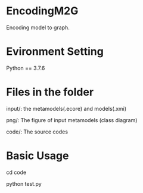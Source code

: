 # EncodingM2G
Encoding model to graph.

# Evironment Setting
Python == 3.7.6

# Files in the folder
input/: the metamodels(.ecore) and models(.xmi)

png/: The figure of input metamodels (class diagram)

code/: The source codes

# Basic Usage
cd code

python test.py

